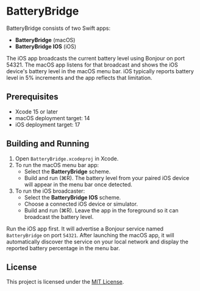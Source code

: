 # BatteryBridge

BatteryBridge consists of two Swift apps:
- **BatteryBridge** (macOS)
- **BatteryBridge IOS** (iOS)

The iOS app broadcasts the current battery level using Bonjour on port 54321. The macOS app listens for that broadcast and shows the iOS device's battery level in the macOS menu bar. iOS typically reports battery level in 5% increments and the app reflects that limitation.

## Prerequisites
- Xcode 15 or later
- macOS deployment target: 14
- iOS deployment target: 17

## Building and Running
1. Open `BatteryBridge.xcodeproj` in Xcode.
2. To run the macOS menu bar app:
   - Select the **BatteryBridge** scheme.
   - Build and run (⌘R). The battery level from your paired iOS device will appear in the menu bar once detected.
3. To run the iOS broadcaster:
   - Select the **BatteryBridge IOS** scheme.
   - Choose a connected iOS device or simulator.
   - Build and run (⌘R). Leave the app in the foreground so it can broadcast the battery level.

Run the iOS app first. It will advertise a Bonjour service named `BatteryBridge` on port `54321`. After launching the macOS app, it will automatically discover the service on your local network and display the reported battery percentage in the menu bar.

## License
This project is licensed under the [MIT License](LICENSE).
